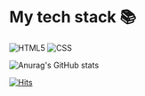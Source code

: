 # My tech stack 📚
![HTML5](https://img.shields.io/badge/-HTML5-F05032?style=for-the-bage&logo=html5&logoColor=ffffff)
![CSS](https://img.shields.io/badge/-CSS3-007ACC?style=for-the-badge&logo=css3)

![Anurag's GitHub stats](https://github-readme-stats.vercel.app/api?username=ID&show_icons=true&theme=radical)

[![Hits](https://hits.seeyoufarm.com/api/count/incr/badge.svg?url=https%3A%2F%2Fgithub.com%2Fgjbae1212%2Fhit-counter)](https://hits.seeyoufarm.com)                    
